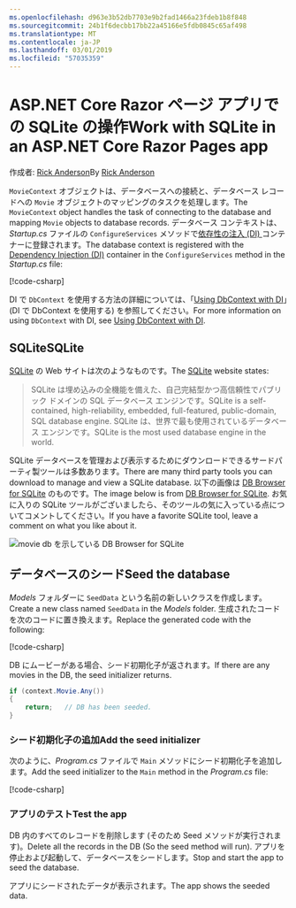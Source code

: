 ```yaml
---
ms.openlocfilehash: d963e3b52db7703e9b2fad1466a23fdeb1b8f848
ms.sourcegitcommit: 24b1f6decbb17bb22a45166e5fdb0845c65af498
ms.translationtype: MT
ms.contentlocale: ja-JP
ms.lasthandoff: 03/01/2019
ms.locfileid: "57035359"
---
```

# <a name="work-with-sqlite-in-an-aspnet-core-razor-pages-app"></a><span data-ttu-id="15a14-101">ASP.NET Core Razor ページ アプリでの SQLite の操作</span><span class="sxs-lookup"><span data-stu-id="15a14-101">Work with SQLite in an ASP.NET Core Razor Pages app</span></span>

<span data-ttu-id="15a14-102">作成者: [Rick Anderson](https://twitter.com/RickAndMSFT)</span><span class="sxs-lookup"><span data-stu-id="15a14-102">By [Rick Anderson](https://twitter.com/RickAndMSFT)</span></span>

<span data-ttu-id="15a14-103">`MovieContext` オブジェクトは、データベースへの接続と、データベース レコードへの `Movie` オブジェクトのマッピングのタスクを処理します。</span><span class="sxs-lookup"><span data-stu-id="15a14-103">The `MovieContext` object handles the task of connecting to the database and mapping `Movie` objects to database records.</span></span> <span data-ttu-id="15a14-104">データベース コンテキストは、*Startup.cs* ファイルの `ConfigureServices` メソッドで[依存性の注入 (DI) ](xref:fundamentals/dependency-injection)コンテナーに登録されます。</span><span class="sxs-lookup"><span data-stu-id="15a14-104">The database context is registered with the [Dependency Injection (DI)](xref:fundamentals/dependency-injection) container in the `ConfigureServices` method in the *Startup.cs* file:</span></span>

[!code-csharp[](code/Startup.cs?name=snippet2&highlight=6-8)]

<span data-ttu-id="15a14-105">DI で `DbContext` を使用する方法の詳細については、「[Using DbContext with DI](/ef/core/miscellaneous/configuring-dbcontext#using-dbcontext-with-dependency-injection)」(DI で DbContext を使用する) を参照してください。</span><span class="sxs-lookup"><span data-stu-id="15a14-105">For more information on using `DbContext` with DI, see [Using DbContext with DI](/ef/core/miscellaneous/configuring-dbcontext#using-dbcontext-with-dependency-injection).</span></span>

## <a name="sqlite"></a><span data-ttu-id="15a14-106">SQLite</span><span class="sxs-lookup"><span data-stu-id="15a14-106">SQLite</span></span>

<span data-ttu-id="15a14-107">[SQLite](https://www.sqlite.org/) の Web サイトは次のようなものです。</span><span class="sxs-lookup"><span data-stu-id="15a14-107">The [SQLite](https://www.sqlite.org/) website states:</span></span>

> <span data-ttu-id="15a14-108">SQLite は埋め込みの全機能を備えた、自己完結型かつ高信頼性でパブリック ドメインの SQL データベース エンジンです。</span><span class="sxs-lookup"><span data-stu-id="15a14-108">SQLite is a self-contained, high-reliability, embedded, full-featured, public-domain, SQL database engine.</span></span> <span data-ttu-id="15a14-109">SQLite は、世界で最も使用されているデータベース エンジンです。</span><span class="sxs-lookup"><span data-stu-id="15a14-109">SQLite is the most used database engine in the world.</span></span>

<span data-ttu-id="15a14-110">SQLite データベースを管理および表示するためにダウンロードできるサードパーティ製ツールは多数あります。</span><span class="sxs-lookup"><span data-stu-id="15a14-110">There are many third party tools you can download to manage and view a SQLite database.</span></span> <span data-ttu-id="15a14-111">以下の画像は [DB Browser for SQLite](http://sqlitebrowser.org/) のものです。</span><span class="sxs-lookup"><span data-stu-id="15a14-111">The image below is from [DB Browser for SQLite](http://sqlitebrowser.org/).</span></span> <span data-ttu-id="15a14-112">お気に入りの SQLite ツールがございましたら、そのツールの気に入っている点についてコメントしてください。</span><span class="sxs-lookup"><span data-stu-id="15a14-112">If you have a favorite SQLite tool, leave a comment on what you like about it.</span></span>

![movie db を示している DB Browser for SQLite](../../tutorials/first-mvc-app-xplat/working-with-sql/_static/dbb.png)

## <a name="seed-the-database"></a><span data-ttu-id="15a14-114">データベースのシード</span><span class="sxs-lookup"><span data-stu-id="15a14-114">Seed the database</span></span>

<span data-ttu-id="15a14-115">*Models* フォルダーに `SeedData` という名前の新しいクラスを作成します。</span><span class="sxs-lookup"><span data-stu-id="15a14-115">Create a new class named `SeedData` in the *Models* folder.</span></span> <span data-ttu-id="15a14-116">生成されたコードを次のコードに置き換えます。</span><span class="sxs-lookup"><span data-stu-id="15a14-116">Replace the generated code with the following:</span></span>

[!code-csharp[](code/Models/SeedData.cs)]

<span data-ttu-id="15a14-117">DB にムービーがある場合、シード初期化子が返されます。</span><span class="sxs-lookup"><span data-stu-id="15a14-117">If there are any movies in the DB, the seed initializer returns.</span></span>

```csharp
if (context.Movie.Any())
{
    return;   // DB has been seeded.
}
```

<a name="si"></a>
### <a name="add-the-seed-initializer"></a><span data-ttu-id="15a14-118">シード初期化子の追加</span><span class="sxs-lookup"><span data-stu-id="15a14-118">Add the seed initializer</span></span>

<span data-ttu-id="15a14-119">次のように、*Program.cs* ファイルで `Main` メソッドにシード初期化子を追加します。</span><span class="sxs-lookup"><span data-stu-id="15a14-119">Add the seed initializer to the `Main` method in the *Program.cs* file:</span></span>

[!code-csharp[](../../tutorials/razor-pages/razor-pages-start/sample/RazorPagesMovie/Program.cs)]

### <a name="test-the-app"></a><span data-ttu-id="15a14-120">アプリのテスト</span><span class="sxs-lookup"><span data-stu-id="15a14-120">Test the app</span></span>

<span data-ttu-id="15a14-121">DB 内のすべてのレコードを削除します (そのため Seed メソッドが実行されます)。</span><span class="sxs-lookup"><span data-stu-id="15a14-121">Delete all the records in the DB (So the seed method will run).</span></span> <span data-ttu-id="15a14-122">アプリを停止および起動して、データベースをシードします。</span><span class="sxs-lookup"><span data-stu-id="15a14-122">Stop and start the app to seed the database.</span></span>

<span data-ttu-id="15a14-123">アプリにシードされたデータが表示されます。</span><span class="sxs-lookup"><span data-stu-id="15a14-123">The app shows the seeded data.</span></span>
